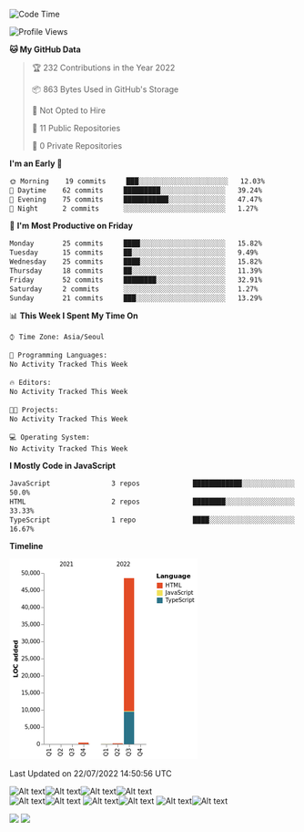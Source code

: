 

<!--
**ssusa2/ssusa2** is a ✨ _special_ ✨ repository because its `README.md` (this file) appears on your GitHub profile.

Here are some ideas to get you started:

- 🔭 I’m currently working on ...
- 🌱 I’m currently learning ...
- 👯 I’m looking to collaborate on ...
- 🤔 I’m looking for help with ...
- 💬 Ask me about ...
- 📫 How to reach me: ...
- 😄 Pronouns: ...
- ⚡ Fun fact: ...
-->

<!--START_SECTION:waka-->
![Code Time](http://img.shields.io/badge/Code%20Time-0%20secs-blue)

![Profile Views](http://img.shields.io/badge/Profile%20Views-40-blue)

**🐱 My GitHub Data** 

> 🏆 232 Contributions in the Year 2022
 > 
> 📦 863 Bytes Used in GitHub's Storage 
 > 
> 🚫 Not Opted to Hire
 > 
> 📜 11 Public Repositories 
 > 
> 🔑 0 Private Repositories  
 > 
**I'm an Early 🐤** 

```text
🌞 Morning    19 commits     ███░░░░░░░░░░░░░░░░░░░░░░   12.03% 
🌆 Daytime    62 commits     █████████░░░░░░░░░░░░░░░░   39.24% 
🌃 Evening    75 commits     ███████████░░░░░░░░░░░░░░   47.47% 
🌙 Night      2 commits      ░░░░░░░░░░░░░░░░░░░░░░░░░   1.27%

```
📅 **I'm Most Productive on Friday** 

```text
Monday       25 commits     ████░░░░░░░░░░░░░░░░░░░░░   15.82% 
Tuesday      15 commits     ██░░░░░░░░░░░░░░░░░░░░░░░   9.49% 
Wednesday    25 commits     ████░░░░░░░░░░░░░░░░░░░░░   15.82% 
Thursday     18 commits     ██░░░░░░░░░░░░░░░░░░░░░░░   11.39% 
Friday       52 commits     ████████░░░░░░░░░░░░░░░░░   32.91% 
Saturday     2 commits      ░░░░░░░░░░░░░░░░░░░░░░░░░   1.27% 
Sunday       21 commits     ███░░░░░░░░░░░░░░░░░░░░░░   13.29%

```


📊 **This Week I Spent My Time On** 

```text
⌚︎ Time Zone: Asia/Seoul

💬 Programming Languages: 
No Activity Tracked This Week

🔥 Editors: 
No Activity Tracked This Week

🐱‍💻 Projects: 
No Activity Tracked This Week

💻 Operating System: 
No Activity Tracked This Week

```

**I Mostly Code in JavaScript** 

```text
JavaScript               3 repos             ████████████░░░░░░░░░░░░░   50.0% 
HTML                     2 repos             ████████░░░░░░░░░░░░░░░░░   33.33% 
TypeScript               1 repo              ████░░░░░░░░░░░░░░░░░░░░░   16.67%

```


**Timeline**

![Chart not found](https://raw.githubusercontent.com/ssusa2/ssusa2/main/charts/bar_graph.png) 


 Last Updated on 22/07/2022 14:50:56 UTC
<!--END_SECTION:waka-->


![Alt text](<https://img.shields.io/badge/React-61DAFB.svg?style=for-the-badge&logo=React&logoColor=black>)![Alt text](<https://img.shields.io/badge/Create%20React%20App-09D3AC.svg?style=for-the-badge&logo=Create-React-App&logoColor=white>)![Alt text](<https://img.shields.io/badge/React%20Router-CA4245.svg?style=for-the-badge&logo=React-Router&logoColor=white>)![Alt text](<https://img.shields.io/badge/Recoil-61DAFB.svg?style=for-the-badge&logo=&logoColor=white>)
<br/>
![Alt text](<https://img.shields.io/badge/MUI-007FFF.svg?style=for-the-badge&logo=MUI&logoColor=white>)![Alt text](<https://img.shields.io/badge/styledcomponents-DB7093.svg?style=for-the-badge&logo=styled-components&logoColor=white>)
![Alt text](<https://img.shields.io/badge/Prettier-F7B93E.svg?style=for-the-badge&logo=Prettier&logoColor=black>)![Alt text](<https://img.shields.io/badge/ESLint-4B32C3.svg?style=for-the-badge&logo=ESLint&logoColor=white>)
![Alt text](<https://img.shields.io/badge/Adobe%20XD-FF61F6.svg?style=for-the-badge&logo=Adobe-XD&logoColor=white>)![Alt text](<https://img.shields.io/badge/Figma-F24E1E.svg?style=for-the-badge&logo=Figma&logoColor=white>)


<div>
<a href="https://ritzy-cylinder-292.notion.site/b3cb84d74189410393276796d5d0afed"><img src="https://img.shields.io/badge/SUIN-ffffff?style=flat-square&logo=notion&logoColor=black"/></a>
 <a href="https://agilejung.tistory.com"><img src="https://img.shields.io/badge/AgileJung-65DAFD?style=flat-square&logo=Blogger&logoColor=white"/></a> 
</div>
